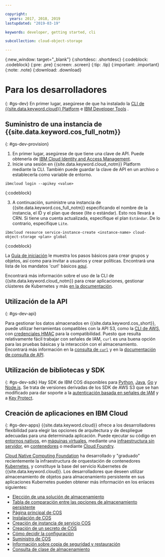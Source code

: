 ```yaml
---

copyright:
  years: 2017, 2018, 2019
lastupdated: "2019-03-19"

keywords: developer, getting started, cli

subcollection: cloud-object-storage

---
```

{:new_window: target="_blank"}
{:shortdesc: .shortdesc}
{:codeblock: .codeblock}
{:pre: .pre}
{:screen: .screen}
{:tip: .tip}
{:important: .important}
{:note: .note}
{:download: .download} 

# Para los desarrolladores
{: #gs-dev}
En primer lugar, asegúrese de que ha instalado la [CLI de {{site.data.keyword.cloud}} Platform](https://cloud.ibm.com/docs/cli/index.html) e [IBM Developer Tools](https://cloud.ibm.com/docs/cloudnative/idt/index.html) .

## Suministro de una instancia de {{site.data.keyword.cos_full_notm}}
{: #gs-dev-provision}

  1. En primer lugar, asegúrese de que tiene una clave de API. Puede obtenerla de [IBM Cloud Identity and Access Management](https://cloud.ibm.com/iam/apikeys).
  2. Inicie una sesión en {{site.data.keyword.cloud_notm}} Platform mediante la CLI. También puede guardar la clave de API en un archivo o establecerla como variable de entorno.

```
ibmcloud login --apikey <value>
```
{:codeblock}

  3. A continuación, suministre una instancia de {{site.data.keyword.cos_full_notm}} especificando el nombre de la instancia, el ID y el plan que desee (lite o estándar). Esto nos llevará a CRN. Si tiene una cuenta actualizada, especifique el plan `Estándar`. De lo contrario, especifique `Lite`.

```
ibmcloud resource service-instance-create <instance-name> cloud-object-storage <plan> global
```
{:codeblock}

La [Guía de iniciación](/docs/services/cloud-object-storage?topic=cloud-object-storage-getting-started) le muestra los pasos básicos para crear grupos y objetos, así como para invitar a usuarios y crear políticas. Encontrará una lista de los mandatos 'curl' básicos [aquí](/docs/services/cloud-object-storage/cli?topic=cloud-object-storage-curl).

Encontrará más información sobre el uso de la CLI de {{site.data.keyword.cloud_notm}} para crear aplicaciones, gestionar clústeres de Kubernetes y más [en la documentación](/docs/cli/reference/ibmcloud?topic=cloud-cli-ibmcloud_cli).


## Utilización de la API
{: #gs-dev-api}

Para gestionar los datos almacenados en {{site.data.keyword.cos_short}}, puede utilizar herramientas compatibles con la API S3, como la [CLI de AWS](/docs/services/cloud-object-storage/cli?topic=cloud-object-storage-aws-cli), con [credenciales HMAC](/docs/services/cloud-object-storage/hmac?topic=cloud-object-storage-hmac) para la compatibilidad. Puesto que resulta relativamente fácil trabajar con señales de IAM, `curl` es una buena opción para las pruebas básicas y la interacción con el almacenamiento. Encontrará más información en la [consulta de `curl`](/docs/services/cloud-object-storage/cli?topic=cloud-object-storage-curl) y en la [documentación de consulta de API](/docs/services/cloud-object-storage/api-reference?topic=cloud-object-storage-compatibility-api).

## Utilización de bibliotecas y SDK
{: #gs-dev-sdk}
Hay SDK de IBM COS disponibles para [Python](/docs/services/cloud-object-storage/libraries?topic=cloud-object-storage-python), [Java](/docs/services/cloud-object-storage/libraries?topic=cloud-object-storage-java), [Go](/docs/services/cloud-object-storage/libraries?topic=cloud-object-storage-go) y [Node.js](/docs/services/cloud-object-storage/libraries?topic=cloud-object-storage-node). Se trata de versiones derivadas de los SDK de AWS S3 que se han modificado para dar soporte a la [autenticación basada en señales de IAM](/docs/services/cloud-object-storage/iam?topic=cloud-object-storage-iam-overview) y a [Key Protect](/docs/services/cloud-object-storage/basics?topic=cloud-object-storage-encryption). 

## Creación de aplicaciones en IBM Cloud
{: #gs-dev-apps}
{{site.data.keyword.cloud}} ofrece a los desarrolladores flexibilidad para elegir las opciones de arquitectura y de despliegue adecuadas para una determinada aplicación. Puede ejecutar su código en [entornos nativos](https://cloud.ibm.com/catalog/infrastructure/bare-metal), en [máquinas virtuales](https://cloud.ibm.com/catalog/infrastructure/virtual-server-group), mediante una [infraestructura sin servidor](https://cloud.ibm.com/openwhisk), en [contenedores](https://cloud.ibm.com/kubernetes/catalog/cluster) o mediante [Cloud Foundry](https://cloud.ibm.com/catalog/starters/sdk-for-nodejs). 

[Cloud Native Computing Foundation](https://www.cncf.io) ha desarrollado y "graduado" recientemente la infraestructura de orquestación de contenedores [Kubernetes](https://kubernetes.io), y constituye la base del servicio Kubernetes de {{site.data.keyword.cloud}}. Los desarrolladores que deseen utilizar almacenamiento de objetos para almacenamiento persistente en sus aplicaciones Kubernetes pueden obtener más información en los enlaces siguientes:

 * [Elección de una solución de almacenamiento](/docs/containers?topic=containers-storage_planning#choose_storage_solution)
 * [Tabla de comparación entre las opciones de almacenamiento persistente](/docs/containers?topic=containers-storage_planning#persistent_storage_overview)
 * [Página principal de COS](/docs/containers?topic=containers-object_storage)
 * [Instalación de COS](/docs/containers?topic=containers-object_storage#install_cos)
 * [Creación de instancia de servicio COS](/docs/containers?topic=containers-object_storage#create_cos_service)
 * [Creación de un secreto de COS](/docs/containers?topic=containers-object_storage#create_cos_secret)
 * [Cómo decidir la configuración](/docs/containers?topic=containers-object_storage#configure_cos)
 * [Suministro de COS](/docs/containers?topic=containers-object_storage#add_cos)
 * [Información sobre copia de seguridad y restauración](/docs/containers?topic=containers-object_storage#backup_restore)
 * [Consulta de clase de almacenamiento](/docs/containers?topic=containers-object_storage#storageclass_reference)


